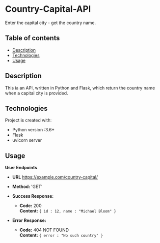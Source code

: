 # Country-Capital-API
Enter the capital city - get the country name.


## Table of contents
* [Description](#description)
* [Technologies](#technologies)
* [Usage](#usage)

## Description
This ia an API, written in Python and Flask, which return the country name when a capital city is provided.
	
## Technologies
Project is created with:
* Python version :3.6+
* Flask 
* uvicorn server 

	
## Usage

**User Endpoints**

* **URL**
https://example.com/country-capital/<query-params>
  
* **Method:**
  'GET'

* **Success Response:**
  * **Code:** 200 <br />
    **Content:** `{ id : 12, name : "Michael Bloom" }`

* **Error Response:**

  * **Code:** 404 NOT FOUND <br />
    **Content:** `{ error : "No such country" }`
  
